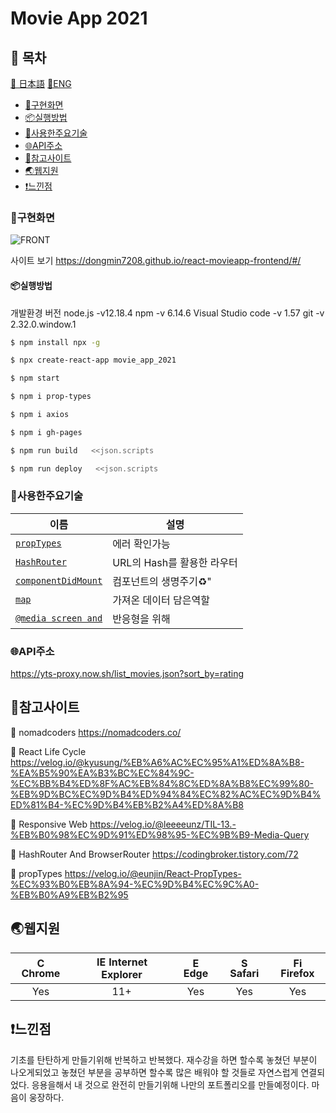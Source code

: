# Movie App 2021

## 🚩 목차

[🎌 日本語](./contents/kr/README.md)
[🗽ENG](./README.md)

- [🗼구현화면](#구현화면)
- [📦실행방법](#실행방법)
- [🔧사용한주요기술](#사용한주요기술)
- [🌐API주소](#api주소)
- [🔎참고사이트](#참고사이트)
- [🌏웹지원](#웹지원)
- [❗느낀점](#느낀점)

### 🗼구현화면

![FRONT](/image/movie.gif)

사이트 보기
https://dongmin7208.github.io/react-movieapp-frontend/#/

#### 📦실행방법

개발환경 버전
node.js -v12.18.4
npm -v 6.14.6
Visual Studio code -v 1.57
git -v 2.32.0.window.1

```sh
$ npm install npx -g
```

```sh
$ npx create-react-app movie_app_2021
```

```sh
$ npm start
```

```sh
$ npm i prop-types
```

```sh
$ npm i axios
```

```sh
$ npm i gh-pages
```

```sh
$ npm run build   <<json.scripts
```

```sh
$ npm run deploy   <<json.scripts
```

### 🔧사용한주요기술

| 이름                                                                                                                    | 설명                          |
| ----------------------------------------------------------------------------------------------------------------------- | ----------------------------- |
| [`propTypes`](https://github.com/dongmin7208/react-movieapp-frontend/blob/master/src/components/Movie.js)               | 에러 확인가능                 |
| [`HashRouter`](https://github.com/dongmin7208/react-movieapp-frontend/blob/master/src/App.js)                           | URL의 Hash를 활용한 라우터    |
| [`componentDidMount`](https://github.com/dongmin7208/react-movieapp-frontend/blob/master/src/routes/Home.js)            | 컴포넌트의 생명주기:recycle:" |
| [`map`](https://github.com/dongmin7208/react-movieapp-frontend/blob/master/src/routes/Home.js)                          | 가져온 데이터 담은역할        |
| [`@media screen and`](https://github.com/dongmin7208/react-movieapp-frontend/blob/master/src/components/Navigation.css) | 반응형을 위해                 |

### 🌐API주소

https://yts-proxy.now.sh/list_movies.json?sort_by=rating

## 🔎참고사이트

:school: nomadcoders
https://nomadcoders.co/

:book: React Life Cycle
https://velog.io/@kyusung/%EB%A6%AC%EC%95%A1%ED%8A%B8-%EA%B5%90%EA%B3%BC%EC%84%9C-%EC%BB%B4%ED%8F%AC%EB%84%8C%ED%8A%B8%EC%99%80-%EB%9D%BC%EC%9D%B4%ED%94%84%EC%82%AC%EC%9D%B4%ED%81%B4-%EC%9D%B4%EB%B2%A4%ED%8A%B8

:book: Responsive Web
https://velog.io/@leeeeunz/TIL-13.-%EB%B0%98%EC%9D%91%ED%98%95-%EC%9B%B9-Media-Query

:book: HashRouter And BrowserRouter
https://codingbroker.tistory.com/72

:book: propTypes
https://velog.io/@eunjin/React-PropTypes-%EC%93%B0%EB%8A%94-%EC%9D%B4%EC%9C%A0-%EB%B0%A9%EB%B2%95

## 🌏웹지원

| <img src="https://user-images.githubusercontent.com/1215767/34348387-a2e64588-ea4d-11e7-8267-a43365103afe.png" alt="Chrome" width="16px" height="16px" /> Chrome | <img src="https://user-images.githubusercontent.com/1215767/34348590-250b3ca2-ea4f-11e7-9efb-da953359321f.png" alt="IE" width="16px" height="16px" /> Internet Explorer | <img src="https://user-images.githubusercontent.com/1215767/34348380-93e77ae8-ea4d-11e7-8696-9a989ddbbbf5.png" alt="Edge" width="16px" height="16px" /> Edge | <img src="https://user-images.githubusercontent.com/1215767/34348394-a981f892-ea4d-11e7-9156-d128d58386b9.png" alt="Safari" width="16px" height="16px" /> Safari | <img src="https://user-images.githubusercontent.com/1215767/34348383-9e7ed492-ea4d-11e7-910c-03b39d52f496.png" alt="Firefox" width="16px" height="16px" /> Firefox |
| :--------------------------------------------------------------------------------------------------------------------------------------------------------------: | :---------------------------------------------------------------------------------------------------------------------------------------------------------------------: | :----------------------------------------------------------------------------------------------------------------------------------------------------------: | :--------------------------------------------------------------------------------------------------------------------------------------------------------------: | :----------------------------------------------------------------------------------------------------------------------------------------------------------------: |
|                                                                               Yes                                                                                |                                                                                   11+                                                                                   |                                                                             Yes                                                                              |                                                                               Yes                                                                                |                                                                                Yes                                                                                 |

## ❗느낀점

기초를 탄탄하게 만들기위해 반복하고 반복했다.
재수강을 하면 할수록 놓쳤던 부분이 나오게되었고
놓쳤던 부분을 공부하면 할수록 많은 배워야 할 것들로 자연스럽게 연결되었다.
응용을해서 내 것으로 완전히 만들기위해 나만의 포트폴리오를 만들예정이다.
마음이 웅장하다.
